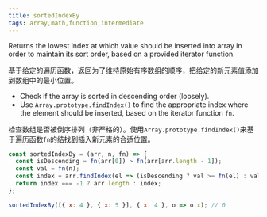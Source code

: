 ```yaml
---
title: sortedIndexBy
tags: array,math,function,intermediate
---
```


Returns the lowest index at which value should be inserted into array in order to maintain its sort order, based on a provided iterator function.

基于给定的遍历函数，返回为了维持原始有序数组的顺序，把给定的新元素值添加到数组中的最小位置。

- Check if the array is sorted in descending order (loosely).
- Use `Array.prototype.findIndex()` to find the appropriate index where the element should be inserted, based on the iterator function `fn`.

检查数组是否被倒序排列（非严格的）。使用`Array.prototype.findIndex()`来基于遍历函数`fn`的结找到插入新元素的合适位置。

```js
const sortedIndexBy = (arr, n, fn) => {
  const isDescending = fn(arr[0]) > fn(arr[arr.length - 1]);
  const val = fn(n);
  const index = arr.findIndex(el => (isDescending ? val >= fn(el) : val <= fn(el)));
  return index === -1 ? arr.length : index;
};
```

```js
sortedIndexBy([{ x: 4 }, { x: 5 }], { x: 4 }, o => o.x); // 0
```
